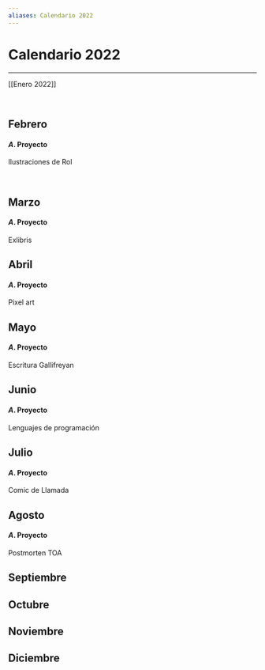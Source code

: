 ```yaml
---
aliases: Calendario 2022
---
```


# Calendario 2022
---


[[Enero 2022]]


&emsp;

## Febrero

#### $A$. Proyecto
Ilustraciones de Rol

&emsp;

## Marzo
#### $A$. Proyecto
Exlibris


## Abril

#### $A$. Proyecto
Pixel art



## Mayo
#### $A$. Proyecto
Escritura Gallifreyan


## Junio
#### $A$. Proyecto
Lenguajes de programación


## Julio
#### $A$. Proyecto
Comic de Llamada



## Agosto
#### $A$. Proyecto
Postmorten TOA



## Septiembre


## Octubre


## Noviembre


## Diciembre

